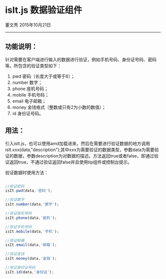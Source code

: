 # isIt.js 数据验证组件
董文秀 2015年10月21日

---
## 功能说明：
针对需要在客户端进行输入的数据进行验证，例如手机号码、身份证号码、密码等。所包含的验证类型如下：
1. pwd  密码（长度大于或等于6）；
2. number 数字；
3. phone 座机号码；
4. mobile 手机号码；
5. email 电子邮箱；
6. money 金钱格式（整数或只有2为小数的数值）；
7. id 身份证号码。

## 用法：
引入isIt.js，也可以使用amd加载进来，然后在需要进行验证数据的地方调用isIt.xxx(data,"description");其中xxx为需要验证的数据类型，参数data为需要验证的数据，参数description为对数据的描述。方法返回true或者false，即通过验证返回true，不通过验证返回false并且使用tip组件或控制台提示。

验证数据时使用方法：

```javascript

//验证密码
isIt.pwd(data,'密码');

//验证数字
isIt.number(data,'数字');

//验证座机号码
isIt.phone(data,'座机');

//验证手机号码
isIt.mobile(data,'手机');

//验证邮箱
isIt.email(data,'邮箱');

//验证金钱
isIt.money(data,'金钱');

//验证身份证号码
isIt.id(data,'身份证');

```